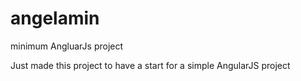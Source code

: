 # angelamin
minimum AngluarJs project

Just made this project to have a start for a simple AngularJS project
